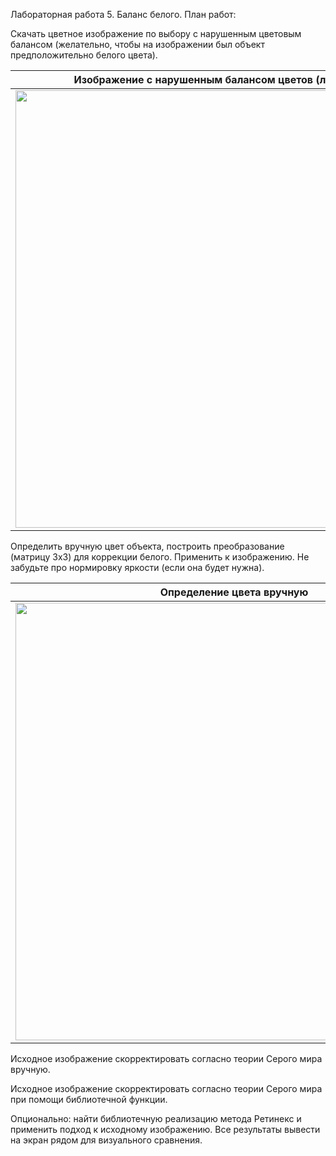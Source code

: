 Лабораторная работа 5. Баланс белого.
План работ:

Скачать цветное изображение по выбору с нарушенным цветовым балансом (желательно, чтобы на изображении был объект предположительно белого цвета).


Изображение с нарушенным балансом цветов (лапа не белая)                          |  
:--------------------------------------:|
 <img src="badBalance.png**" width="700"/>|  
 

Определить вручную цвет объекта, построить преобразование (матрицу 3х3) для коррекции белого. Применить к изображению. Не забудьте про нормировку яркости (если она будет нужна).


Определение цвета вручную                          |  
:--------------------------------------:|
 <img src="colorMethod.png**" width="700"/>|  
 
 
Исходное изображение скорректировать согласно теории Серого мира вручную.


Исходное изображение скорректировать согласно теории Серого мира при помощи библиотечной функции.


Опционально: найти библиотечную реализацию метода Ретинекс и применить подход к исходному изображению.
Все результаты вывести на экран рядом для визуального сравнения.


